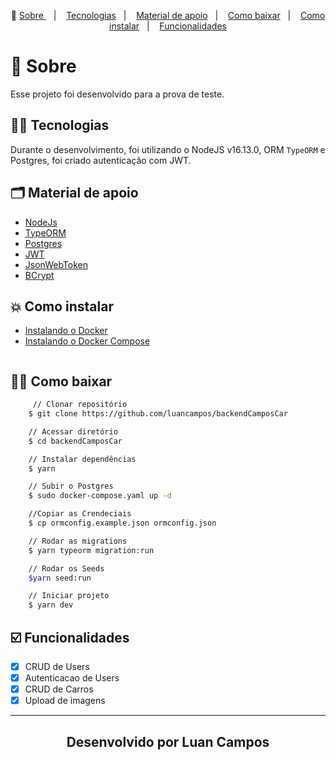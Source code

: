 <p align="center">🎉
  <a href="#-sobre"> Sobre </a>&nbsp;&nbsp;&nbsp;|&nbsp;&nbsp;&nbsp;
  <a href="#-conceitos-ensinados">Tecnologias</a>&nbsp;&nbsp;&nbsp;|&nbsp;&nbsp;&nbsp;
  <a href="#-material-de-apoio">Material de apoio</a>&nbsp;&nbsp;&nbsp;|&nbsp;&nbsp;&nbsp;
    <a href="#-como-baixar">Como baixar</a>&nbsp;&nbsp;&nbsp;|&nbsp;&nbsp;&nbsp;
    <a href="#-como-instalar">Como instalar</a>&nbsp;&nbsp;&nbsp;|&nbsp;&nbsp;&nbsp;
    <a href="#️-funcionalidades">Funcionalidades</a>
</p>

# 🔖 Sobre

Esse projeto foi desenvolvido para a prova de teste.

## ✍🏻 Tecnologias

Durante o desenvolvimento, foi utilizando o NodeJS v16.13.0, ORM `TypeORM` e Postgres, foi criado
autenticação com JWT.

## 🗂 Material de apoio

- [NodeJs](https://nodejs.org/en/)
- [TypeORM](https://typeorm.io)
- [Postgres](https://www.postgresql.org/)
- [JWT](https://jwt.io)
- [JsonWebToken](https://npmjs.com/package/jsonwebtoken)
- [BCrypt](https://npmjs.com/package/bcrypt)

## 💥 Como instalar

- [Instalando o Docker](https://docs.docker.com/get-docker/)
- [Instalando o Docker Compose](https://docs.docker.com/compose/install/)

```bash

```

## 👍🏻 Como baixar

```bash
     // Clonar repositório
    $ git clone https://github.com/luancampos/backendCamposCar

    // Acessar diretório
    $ cd backendCamposCar

    // Instalar dependências
    $ yarn

    // Subir o Postgres
    $ sudo docker-compose.yaml up -d

    //Copiar as Crendeciais
    $ cp ormconfig.example.json ormconfig.json

    // Rodar as migrations
    $ yarn typeorm migration:run

    // Rodar os Seeds
    $yarn seed:run

    // Iniciar projeto
    $ yarn dev
```

## ☑️ Funcionalidades

- [x] CRUD de Users <br/>
- [x] Autenticacao de Users<br/>
- [x] CRUD de Carros<br/>
- [x] Upload de imagens<br />

---

<h2 align="center">Desenvolvido por  Luan Campos </h2>
